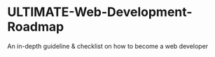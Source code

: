 # ULTIMATE-Web-Development-Roadmap
An in-depth guideline &amp; checklist on how to become a web developer 
